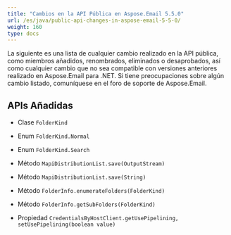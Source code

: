 ```yaml
---
title: "Cambios en la API Pública en Aspose.Email 5.5.0"
url: /es/java/public-api-changes-in-aspose-email-5-5-0/
weight: 160
type: docs
---
```


La siguiente es una lista de cualquier cambio realizado en la API pública, como miembros añadidos, renombrados, eliminados o desaprobados, así como cualquier cambio que no sea compatible con versiones anteriores realizado en Aspose.Email para .NET. Si tiene preocupaciones sobre algún cambio listado, comuníquese en el foro de soporte de Aspose.Email.
## **APIs Añadidas**
- Clase `FolderKind`
- Enum `FolderKind.Normal`
- Enum `FolderKind.Search`

- Método `MapiDistributionList.save(OutputStream)`
- Método `MapiDistributionList.save(String)`
- Método `FolderInfo.enumerateFolders(FolderKind)`
- Método `FolderInfo.getSubFolders(FolderKind)`
- Propiedad `CredentialsByHostClient.getUsePipelining, setUsePipelining(boolean value)`